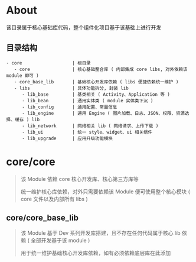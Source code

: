 # About

该目录属于核心基础库代码，整个组件化项目基于该基础上进行开发

## 目录结构

```
- core                   | 根目录
   - core                | 核心基础整合库 ( 内部集成 core libs, 对外依赖该 module 即可 )
   - core_base_lib       | 基础核心开发库依赖 ( libs 便捷依赖统一维护 )
   - libs                | 具体功能拆分, 封装 lib
      - lib_base         | 基类相关 ( Activity、Application 等 )
      - lib_bean         | 通用实体类 ( module 实体类下沉 )
      - lib_config       | 通用配置、常量信息
      - lib_engine       | 通用 Engine ( 图片加载、日志、JSON、权限、资源选择、缓存 ) lib
      - lib_network      | 网络相关 lib ( 网络请求、上传下载 )
      - lib_ui           | 统一 style、widget、ui 相关组件
      - lib_upgrade      | 应用升级功能模块
```

# core/core

> 该 Module 依赖 core 核心开发库、核心第三方库等
>
> 统一维护核心库依赖，对外只需要依赖该 Module 便可使用整个核心模块 ( core 文件以及内部所有 libs )

## core/core_base_lib

> 该 Module 基于 Dev 系列开发库搭建，且不存在任何代码属于核心 lib 依赖 ( 全部开发基于该 module )
>
> 用于统一维护基础核心开发库依赖，如有必须依赖底层库在此添加